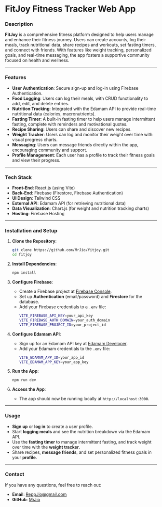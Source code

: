 # **FitJoy Fitness Tracker Web App**

### **Description**
**FitJoy** is a comprehensive fitness platform designed to help users manage and enhance their fitness journey. Users can create accounts, log their meals, track nutritional data, share recipes and workouts, set fasting timers, and connect with friends. With features like weight tracking, personalized goals, and real-time messaging, the app fosters a supportive community focused on health and wellness.

---

### **Features**
- **User Authentication**: Secure sign-up and log-in using Firebase Authentication.
- **Food Logging**: Users can log their meals, with CRUD functionality to add, edit, and delete entries.
- **Nutrition Tracking**: Integrated with the Edamam API to provide real-time nutritional data (calories, macronutrients).
- **Fasting Timer**: A built-in fasting timer to help users manage intermittent fasting, complete with reminders and motivational quotes.
- **Recipe Sharing**: Users can share and discover new recipes.
- **Weight Tracker**: Users can log and monitor their weight over time with visual progress charts.
- **Messaging**: Users can message friends directly within the app, encouraging community and support.
- **Profile Management**: Each user has a profile to track their fitness goals and view their progress.

---

### **Tech Stack**
- **Front-End**: React.js (using Vite)
- **Back-End**: Firebase (Firestore, Firebase Authentication)
- **UI Design**: Tailwind CSS
- **External API**: Edamam API (for retrieving nutritional data)
- **Data Visualization**: Chart.js (for weight and nutrition tracking charts)
- **Hosting**: Firebase Hosting

---

### **Installation and Setup**

1. **Clone the Repository**:
    ```bash
    git clone https://github.com/MrJio/fitjoy.git
    cd fitjoy
    ```

2. **Install Dependencies**:
    ```bash
    npm install
    ```

3. **Configure Firebase**:
   - Create a Firebase project at [Firebase Console](https://console.firebase.google.com/).
   - Set up **Authentication** (email/password) and **Firestore** for the database.
   - Add your Firebase credentials to a `.env` file:
     ```bash
     VITE_FIREBASE_API_KEY=your_api_key
     VITE_FIREBASE_AUTH_DOMAIN=your_auth_domain
     VITE_FIREBASE_PROJECT_ID=your_project_id
     ```

4. **Configure Edamam API**:
   - Sign up for an Edamam API key at [Edamam Developer](https://developer.edamam.com/).
   - Add your Edamam credentials to the `.env` file:
     ```bash
     VITE_EDAMAM_APP_ID=your_app_id
     VITE_EDAMAM_APP_KEY=your_app_key
     ```

5. **Run the App**:
    ```bash
    npm run dev
    ```

6. **Access the App**:
   - The app should now be running locally at `http://localhost:3000`.

---

### **Usage**
- **Sign up** or **log in** to create a user profile.
- Start **logging meals** and see the nutrition breakdown via the Edamam API.
- Use the **fasting timer** to manage intermittent fasting, and track weight over time with the **weight tracker**.
- Share recipes, **message friends**, and set personalized fitness goals in your **profile**.

---

### **Contact**
If you have any questions, feel free to reach out:
- **Email**: ReppJio@gmail.com
- **GitHub**: [MrJio](https://github.com/MrJio)
